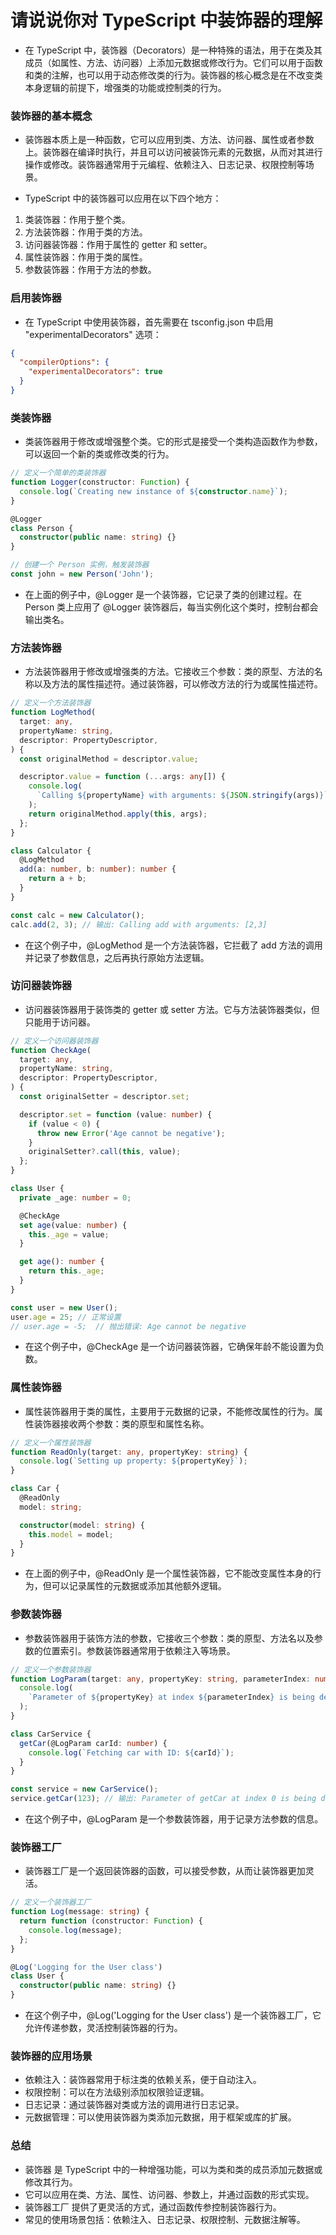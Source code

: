 # 请说说你对 TypeScript 中装饰器的理解

- 在 TypeScript 中，装饰器（Decorators）是一种特殊的语法，用于在类及其成员（如属性、方法、访问器）上添加元数据或修改行为。它们可以用于函数和类的注解，也可以用于动态修改类的行为。装饰器的核心概念是在不改变类本身逻辑的前提下，增强类的功能或控制类的行为。

### 装饰器的基本概念

- 装饰器本质上是一种函数，它可以应用到类、方法、访问器、属性或者参数上。装饰器在编译时执行，并且可以访问被装饰元素的元数据，从而对其进行操作或修改。装饰器通常用于元编程、依赖注入、日志记录、权限控制等场景。

- TypeScript 中的装饰器可以应用在以下四个地方：

1. 类装饰器：作用于整个类。
2. 方法装饰器：作用于类的方法。
3. 访问器装饰器：作用于属性的 getter 和 setter。
4. 属性装饰器：作用于类的属性。
5. 参数装饰器：作用于方法的参数。

### 启用装饰器

- 在 TypeScript 中使用装饰器，首先需要在 tsconfig.json 中启用 "experimentalDecorators" 选项：

```json
{
  "compilerOptions": {
    "experimentalDecorators": true
  }
}
```

### 类装饰器

- 类装饰器用于修改或增强整个类。它的形式是接受一个类构造函数作为参数，可以返回一个新的类或修改类的行为。

```ts
// 定义一个简单的类装饰器
function Logger(constructor: Function) {
  console.log(`Creating new instance of ${constructor.name}`);
}

@Logger
class Person {
  constructor(public name: string) {}
}

// 创建一个 Person 实例，触发装饰器
const john = new Person('John');
```

- 在上面的例子中，@Logger 是一个装饰器，它记录了类的创建过程。在 Person 类上应用了 @Logger 装饰器后，每当实例化这个类时，控制台都会输出类名。

### 方法装饰器

- 方法装饰器用于修改或增强类的方法。它接收三个参数：类的原型、方法的名称以及方法的属性描述符。通过装饰器，可以修改方法的行为或属性描述符。

```ts
// 定义一个方法装饰器
function LogMethod(
  target: any,
  propertyName: string,
  descriptor: PropertyDescriptor,
) {
  const originalMethod = descriptor.value;

  descriptor.value = function (...args: any[]) {
    console.log(
      `Calling ${propertyName} with arguments: ${JSON.stringify(args)}`,
    );
    return originalMethod.apply(this, args);
  };
}

class Calculator {
  @LogMethod
  add(a: number, b: number): number {
    return a + b;
  }
}

const calc = new Calculator();
calc.add(2, 3); // 输出: Calling add with arguments: [2,3]
```

- 在这个例子中，@LogMethod 是一个方法装饰器，它拦截了 add 方法的调用并记录了参数信息，之后再执行原始方法逻辑。

### 访问器装饰器

- 访问器装饰器用于装饰类的 getter 或 setter 方法。它与方法装饰器类似，但只能用于访问器。

```ts
// 定义一个访问器装饰器
function CheckAge(
  target: any,
  propertyName: string,
  descriptor: PropertyDescriptor,
) {
  const originalSetter = descriptor.set;

  descriptor.set = function (value: number) {
    if (value < 0) {
      throw new Error('Age cannot be negative');
    }
    originalSetter?.call(this, value);
  };
}

class User {
  private _age: number = 0;

  @CheckAge
  set age(value: number) {
    this._age = value;
  }

  get age(): number {
    return this._age;
  }
}

const user = new User();
user.age = 25; // 正常设置
// user.age = -5;  // 抛出错误: Age cannot be negative
```

- 在这个例子中，@CheckAge 是一个访问器装饰器，它确保年龄不能设置为负数。

### 属性装饰器

- 属性装饰器用于类的属性，主要用于元数据的记录，不能修改属性的行为。属性装饰器接收两个参数：类的原型和属性名称。

```ts
// 定义一个属性装饰器
function ReadOnly(target: any, propertyKey: string) {
  console.log(`Setting up property: ${propertyKey}`);
}

class Car {
  @ReadOnly
  model: string;

  constructor(model: string) {
    this.model = model;
  }
}
```

- 在上面的例子中，@ReadOnly 是一个属性装饰器，它不能改变属性本身的行为，但可以记录属性的元数据或添加其他额外逻辑。

### 参数装饰器

- 参数装饰器用于装饰方法的参数，它接收三个参数：类的原型、方法名以及参数的位置索引。参数装饰器通常用于依赖注入等场景。

```ts
// 定义一个参数装饰器
function LogParam(target: any, propertyKey: string, parameterIndex: number) {
  console.log(
    `Parameter of ${propertyKey} at index ${parameterIndex} is being decorated`,
  );
}

class CarService {
  getCar(@LogParam carId: number) {
    console.log(`Fetching car with ID: ${carId}`);
  }
}

const service = new CarService();
service.getCar(123); // 输出: Parameter of getCar at index 0 is being decorated
```

- 在这个例子中，@LogParam 是一个参数装饰器，用于记录方法参数的信息。

### 装饰器工厂

- 装饰器工厂是一个返回装饰器的函数，可以接受参数，从而让装饰器更加灵活。

```ts
// 定义一个装饰器工厂
function Log(message: string) {
  return function (constructor: Function) {
    console.log(message);
  };
}

@Log('Logging for the User class')
class User {
  constructor(public name: string) {}
}
```

- 在这个例子中，@Log('Logging for the User class') 是一个装饰器工厂，它允许传递参数，灵活控制装饰器的行为。

### 装饰器的应用场景

- 依赖注入：装饰器常用于标注类的依赖关系，便于自动注入。
- 权限控制：可以在方法级别添加权限验证逻辑。
- 日志记录：通过装饰器对类或方法的调用进行日志记录。
- 元数据管理：可以使用装饰器为类添加元数据，用于框架或库的扩展。

### 总结

- 装饰器 是 TypeScript 中的一种增强功能，可以为类和类的成员添加元数据或修改其行为。
- 它可以应用在类、方法、属性、访问器、参数上，并通过函数的形式实现。
- 装饰器工厂 提供了更灵活的方式，通过函数传参控制装饰器行为。
- 常见的使用场景包括：依赖注入、日志记录、权限控制、元数据注解等。
